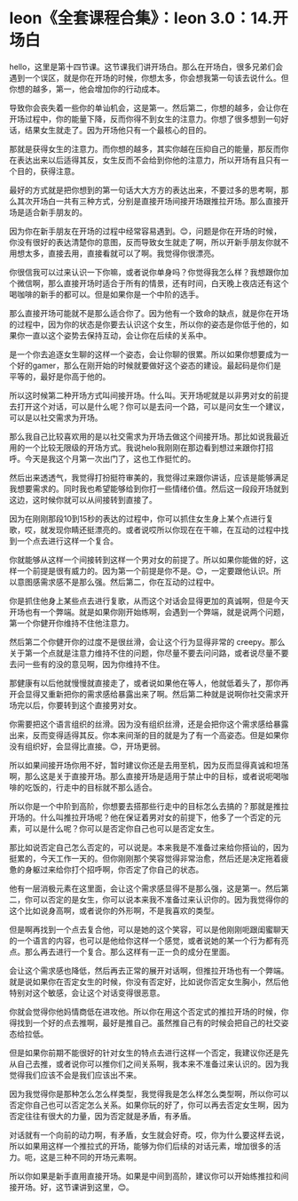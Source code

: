 # leon《全套课程合集》：leon 3.0：14.开场白

hello，这里是第十四节课。这节课我们讲开场白。那么在开场白，很多兄弟们会遇到一个误区，就是你在开场的时候，你想太多，你会想我第一句该去说什么。但你想的越多，第一，他会增加你的行动成本。

导致你会丧失着一些你的单讪机会，这是第一。然后第二，你想的越多，会让你在开场过程中，你的能量下降，反而你得不到女生的注意力。你想了很多想到一句好话，结果女生就走了。因为开场他只有一个最核心的目的。

那就是获得女生的注意力。而你想的越多，其实你越在压抑自己的能量，那反而你在表达出来以后适得其反，女生反而不会给到你他的注意力，所以开场有且只有一个目的，获得注意。

最好的方式就是把你想到的第一句话大大方方的表达出来，不要过多的思考啊，那么其次开场白一共有三种方式，分别是直接开场间接开场跟推拉开场。那么直接开场是适合新手朋友的。

因为你在新手朋友在开场的过程中经常容易遇到。😊，问题是你在开场的时候，你没有很好的表达清楚你的意图，反而导致女生就走了啊，所以开新手朋友你就不用想太多，直接去用，直接看就可以了啊。我觉得你很漂亮。

你很信我可以过来认识一下你嘛，或者说你单身吗？你觉得我怎么样？我想跟你加个微信啊，那么直接开场时适合于所有的情景，还有时间，白天晚上夜店还有这个喝咖啡的新手的都可以。但是如果你是一个中阶的选手。

那么直接开场可能就不是那么适合你了。因为他有一个致命的缺点，就是你在开场的过程中，因为你的状态是你要去认识这个女生，所以你的姿态是你低于他的，如果你一直以这个姿势去保持互动，会让你在后续的关系中。

是一个你去追逐女生聊的这样一个姿态，会让你聊的很累。所以如果你想要成为一个好的gamer，那么在刚开始的时候就要做好这个姿态的建设。最起码是你们是平等的，最好是你高于他的。

所以这时候第二种开场方式叫间接开场。什么叫。天开场呢就是以非男对女的前提去打开这个对话，可以是什么呢？你可以是去问一个路，可以是问女生一个建议，可以是以社交需求为开场。

那么我自己比较喜欢用的是以社交需求为开场去做这个间接开场。那比如说我最近用的一个比较无限级的开场方式。我说helo我刚刚在那边看到想过来跟你打招呼。今天是我这个月第一次出门了，这也工作挺忙的。

然后出来透透气，我觉得打扮挺符审美的，我觉得过来跟你讲话，应该是能够满足我想要需求的。同时我也希望能够给到你打一些情绪价值。然后这一段段开场就到这边，这时候你就可以从间接转到直接了。

因为在刚刚那段10到15秒的表达的过程中，你可以抓住女生身上某个点进行复歌，哎，就发现你睛还挺漂亮的。或者说哎所以你现在在干嘛，在互动的过程中找到一个点去进行这样一个复合。

你就能够从这样一个间接转到这样一个男对女的前提了。所以如果你能做的好，这样一个前提是很有威力的。因为第一个前提是你不是。😊，一定要跟他认识。所以意图感需求感不是那么强。然后第二，你在互动的过程中。

你是抓住他身上某些点去进行复歌，从而这个对话会显得更加的真诚啊，但是今天开场也有一个弊端。就是如果你刚开始练啊，会遇到一个弊端，就是说两个问题，第一个你健开你维持不住他注意力。

然后第二个你健开你的过度不是很丝滑，会让这个行为显得非常的 creepy。那么关于第一个点就是注意力维持不住的问题，你尽量不要去问问路，或者说尽量不要去问一些有的没的意见啊，因为你维持不住。

那健康有以后他就慢慢就直接走了，或者说如果他在等人，他就低着头了，那你再开会显得又重新把你的需求感给暴露出来了啊。然后第二种就是说啊你社交需求开场完以后，你要转到这个直接男对女。

你需要把这个语言组织的丝滑。因为没有组织丝滑，还是会把你这个需求感给暴露出来，反而变得适得其反。你本来间渐的目的就是为了有一个高姿态。但是如果你没有组织好，会显得比直接。😊，开场更弱。

所以如果间接开场你用不好，暂时建议你还是去用至机，因为反而显得真诚和坦荡啊，那么这是关于直接开场。那么直接开场是适用于禁止中的目标，或者说呃喝咖啡的吃饭的，行走中的目标就不那么适合。

所以你是一个中阶到高阶，你想要去搭那些行走中的目标怎么去搞的？那就是推拉开场的。什么叫推拉开场呢？他在保证着男对女的前提下，他多了一个否定的元素，可以是什么呢？你可以是否定你自己也可以是否定女生。

那比如说否定自己怎么否定的，可以说是。本来我是不准备过来给你搭讪的，因为挺累的，今天工作一天的。但你刚刚那个笑容觉得非常治愈，然后还是决定拖着疲惫的身躯过来给你打个招呼啊，你否定了你自己的状态。

他有一层消极元素在这里面，会让这个需求感显得不是那么强，这是第一。然后第二，你可以否定的是女生，你可以说本来我不准备过来认识你的。因为我觉得你的这个比如说身高啊，或者说你的外形啊，不是我喜欢的类型。

但是啊再找到一个点去复合他，可以是她的这个笑容，可以是他刚刚呃跟闺蜜聊天的一个语言的内容，也可以是他给你这样一个感觉，或者说她的某一个行为都有亮点。那么再去进行一个复合。那么这样有一正一负的成分在里面。

会让这个需求感也降低，然后再去正常的展开对话啊，但推拉开场也有一个弊端。就是说如果你在否定女生的时候，你没有否定好，比如说你否定女生胸小，然后他特别对这个敏感，会让这个对话变得很恶意。

你就会觉得你他妈情商低在进攻他。所以你在用这个否定式的推拉开场的时候，你得找到一个好的点去推啊，最好是推自己。虽然推自己有的时候会把自己的社交姿态给拉低。

但是如果你前期不能很好的针对女生的特点去进行这样一个否定，我建议你还是先从自己去推，或者说你可以推你们之间关系啊，我本来不准备过来认识的。因为我觉得我们应该不会是我们应该出不来。

因为我觉得你是那种怎么怎么样类型，我觉得我是怎么样怎么类型啊，所以你可以否定你自己也可以否定怎么关系。如果你玩的好了，你可以再去否定女生啊，因为否定往往有很大的力量，因为否定就是矛盾，有矛盾。

对话就有一个向前的动力啊，有矛盾，女生就会好奇。哎，你为什么要这样去说，所以如果用这样一个推拉式的开场，能够为你们后续的对话元素，增加很多的活力。呃，这是三种不同的开场元素啊。

所以你如果是新手直用直接开场。如果是中间到高阶，建议你可以开始练推拉和间接开场。好，这节课讲到这里，😊。

